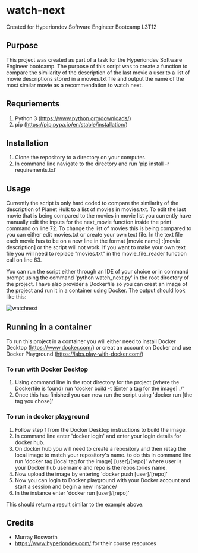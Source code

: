 # watch-next
 Created for Hyperiondev Software Engineer Bootcamp L3T12

## Purpose
This project was created as part of a task for the Hyperiondev Software Engineer bootcamp. 
The purpose of this script was to create a function to compare the similarity of the description of the last movie a user to a list of movie descriptions
stored in a movies.txt file and output the name of the most similar movie as a recommendation to watch next.

## Requriements
1. Python 3 (https://www.python.org/downloads/)
2. pip (https://pip.pypa.io/en/stable/installation/)

## Installation
1. Clone the repository to a directory on your computer.
2. In command line navigate to the directory and run 'pip install -r requirements.txt'

## Usage
Currently the script is only hard coded to compare the similarity of the description of Planet Hulk to a list of movies in movies.txt.
To edit the last movie that is being compared to the movies in movie list you currently have manually edit the inputs for the next_movie function inside the print command on line 72.
To change the list of movies this is being compared to you can either edit movies.txt or create your own text file. In the text file each movie has to be on a new line
in the format [movie name] :[movie description] or the script will not work.
If you want to make your own text file you will need to replace "movies.txt" in the movie_file_reader function call on line 63.

You can run the script either through an IDE of your choice or in command prompt using the command 'python watch_next.py' in the root directory of the project. 
I have also provider a Dockerfile so you can creat an image of the project and run it in a container using Docker.
The output should look like this:

![watchnext](https://user-images.githubusercontent.com/15369629/221997695-7348ff92-2b35-4f23-b9cb-31186a3cc9cc.PNG)

## Running in a container
To run this project in a container you will either need to install Docker Decktop (https://www.docker.com/) or creat an account on Docker and use Docker Playground (https://labs.play-with-docker.com/)

### To run with Docker Desktop
1. Using command line in the root directory for the project (where the Dockerfile is found) run 
   'docker build -t [Enter a tag for the image] ./'
2. Once this has finished you can now run the script using
   'docker run [the tag you chose]'

### To run in docker playground
1. Follow step 1 from the Docker Desktop instructions to build the image.
2. In command line enter 'docker login' and enter your login details for docker hub.
3. On docker hub you will need to create a repository and then retag the local image to match your repository's name.
   to do this in command line run
   'docker tag [local tag for the image] [user]/[repo]'
   where user is your Docker hub username and repo is the repositories name.
4. Now upload the image by entering
   'docker push [user]/[repo]'
5. Now you can login to Docker playground with your Docker account and start a session and begin a new instance/
6. In the instance enter
   'docker run [user]/[repo]'

This should return a result similar to the example above.

## Credits
- Murray Bosworth
- https://www.hyperiondev.com/ for their course resources
